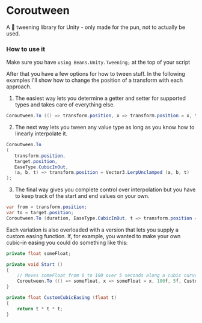 # Coroutween
A 💩 tweening library for Unity - only made for the pun, not to actually be used.

### How to use it
Make sure you have `using Beans.Unity.Tweening;` at the top of your script

After that you have a few options for how to tween stuff.
In the following examples I'll show how to change the position of a transform with each approach.

1. The easiest way lets you determine a getter and setter for supported types and takes care of everything else.

```cs
Coroutween.To (() => transform.position, x => transform.position = x, target.position, duration, EaseType.CubicInOut);
```

2. The next way lets you tween any value type as long as you know how to linearly interpolate it.

```cs
Coroutween.To 
(
   transform.position, 
   target.position, 
   EaseType.CubicInOut, 
   (a, b, t) => transform.position = Vector3.LerpUnclamped (a, b, t)
);
```

3. The final way gives you complete control over interpolation but you have to keep track of the start and end values on your own.
```cs
var from = transform.position;
var to = target.position;
Coroutween.To (duration, EaseType.CubicInOut, t => transform.position = Vector3.LerpUnclamped (from, to, t));
```

Each variation is also overloaded with a version that lets you supply a custom easing function.
If, for example, you wanted to make your own cubic-in easing you could do something like this:
```cs
private float someFloat;

private void Start ()
{
    // Moves someFloat from 0 to 100 over 5 seconds along a cubic curve
    Coroutween.To (() => someFloat, x => someFloat = x, 100f, 5f, CustomCubicEasing);
}

private float CustomCubicEasing (float t)
{
    return t * t * t;
}
```
